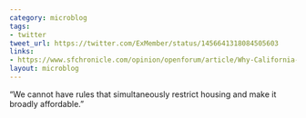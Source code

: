 ```yaml
---
category: microblog
tags:
- twitter
tweet_url: https://twitter.com/ExMember/status/1456641318084505603
links:
- https://www.sfchronicle.com/opinion/openforum/article/Why-California-liberals-are-so-conservative-about-16432660.php
layout: microblog
---
```

“We cannot have rules that simultaneously restrict housing and make it broadly affordable.”
